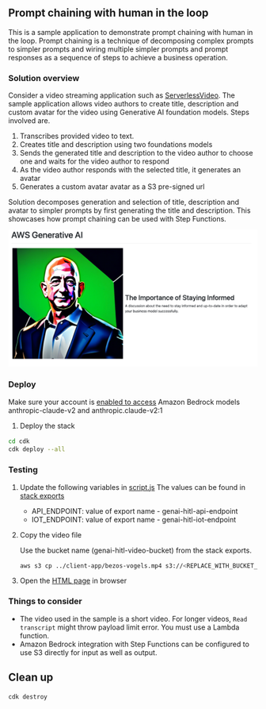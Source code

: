 
## Prompt chaining with human in the loop
This is a sample application to demonstrate prompt chaining with human in the loop. Prompt chaining is a technique of decomposing complex prompts to simpler prompts and wiring multiple simpler prompts and prompt responses as a sequence of steps to achieve a business operation.

### Solution overview
Consider a video streaming application such as [ServerlessVideo](https://serverlessland.com/explore/serverlessvideo). The sample application allows video authors to create title, description and custom avatar for the video using Generative AI foundation models. Steps involved are.
1. Transcribes provided video to text.
2. Creates title and description using two foundations models
3. Sends the generated title and description to the video author to choose one and waits for the video author to respond
4. As the video author responds with the selected title, it generates an avatar
5. Generates a custom avatar avatar as a S3 pre-signed url

Solution decomposes generation and selection of title, description and avatar to simpler prompts by first generating the title and description. This showcases how prompt chaining can be used with Step Functions.

![app](app.png)

### Deploy
Make sure your account is [enabled to access](https://console.aws.amazon.com/bedrock/home?#/modelaccess) Amazon Bedrock models anthropic-claude-v2 and anthropic.claude-v2:1

1. Deploy the stack
```bash
cd cdk
cdk deploy --all
```

### Testing

1. Update the following variables in [script.js](./client-app/script.js)
   The values can be found in [stack exports](https://us-east-1.console.aws.amazon.com/cloudformation/home?#/exports)

   - API_ENDPOINT: value of export name - genai-hitl-api-endpoint
   - IOT_ENDPOINT: value of export name - genai-hitl-iot-endpoint

2. Copy the video file

    Use the bucket name (genai-hitl-video-bucket) from the stack exports.
    ```bash
    aws s3 cp ../client-app/bezos-vogels.mp4 s3://<REPLACE_WITH_BUCKET_NAME>
    ```
3. Open the [HTML page](./client-app/index.html) in browser


### Things to consider
- The video used in the sample is a short video. For longer videos, `Read transcript` might throw payload limit error. You must use a Lambda function.
- Amazon Bedrock integration with Step Functions can be configured to use S3 directly for input as well as output. 

## Clean up
```bash
cdk destroy
```